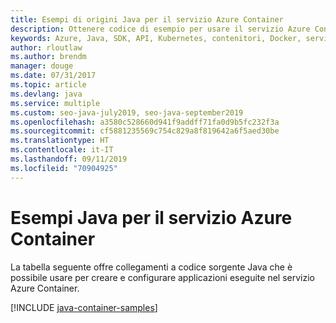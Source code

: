 ```yaml
---
title: Esempi di origini Java per il servizio Azure Container
description: Ottenere codice di esempio per usare il servizio Azure Container dalle app Java.
keywords: Azure, Java, SDK, API, Kubernetes, contenitori, Docker, servizio contenitore di Azure, registro, immagini
author: rloutlaw
ms.author: brendm
manager: douge
ms.date: 07/31/2017
ms.topic: article
ms.devlang: java
ms.service: multiple
ms.custom: seo-java-july2019, seo-java-september2019
ms.openlocfilehash: a3580c528660d941f9addff71fa0d9b5fc232f3a
ms.sourcegitcommit: cf5881235569c754c829a8f819642a6f5aed30be
ms.translationtype: HT
ms.contentlocale: it-IT
ms.lasthandoff: 09/11/2019
ms.locfileid: "70904925"
---
```

# <a name="java-samples-for-azure-container-service"></a>Esempi Java per il servizio Azure Container

La tabella seguente offre collegamenti a codice sorgente Java che è possibile usare per creare e configurare applicazioni eseguite nel servizio Azure Container.

[!INCLUDE [java-container-samples](includes/java-container-samples.md)]